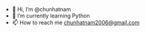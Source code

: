 - 👋 Hi, I’m @chunhatnam
- 🌱 I’m currently learning Python
- 📫 How to reach me chunhatnam2006@gmail.com

<!---
chunhatnam/chunhatnam is a ✨ special ✨ repository because its `README.md` (this file) appears on your GitHub profile.
You can click the Preview link to take a look at your changes.
--->
